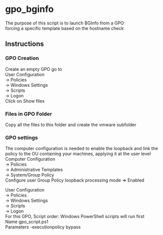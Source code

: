 # gpo_bginfo #
The purpose of this script is to launch BGInfo from a GPO  
forcing a specific template based on the hostname check

## Instructions ##
### GPO Creation ###
Create an empty GPO go to  
User Configuration  
-> Policies  
-> Windows Settings  
-> Scripts  
-> Logon  
Click on Show files  
### Files in GPO Folder ###
Copy all the files to this folder and create the vmware subfolder  
### GPO settings ###
The computer configuration is needed to enable the loopback and link the policy to the OU containing your machines, applying it at the user level  
Computer Configuration  
-> Policies  
-> Administrative Templates  
-> System/Group Policy  
Configure user Group Policy loopback processing mode => Enabled  
  
User Configuration  
-> Policies  
-> Windows Settings  
-> Scripts  
-> Logon  
For this GPO, Script order: Windows PowerShell scripts will run first  
Name        gpo_script.ps1  
Parameters  -executionpolicy bypass  

